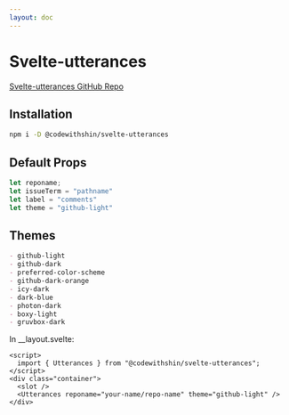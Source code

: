 ```yaml
---
layout: doc
---
```


<div class="max-w-3xl mx-auto mb-8">
    <h1 class="text-3xl text-gray-900 w-full dark:text-white py-4">Svelte-utterances</h1>

   <a href="https://github.com/shinokada/svelte-utterances" target="_blank" class="text-gray-900 dark:text-white hover:underline"
      >Svelte-utterances GitHub Repo</a>

<h2 class="text-gray-900 text-2xl w-full dark:text-white py-4">Installation</h2>

```sh
npm i -D @codewithshin/svelte-utterances
```

<h2 class="text-gray-900 text-2xl w-full dark:text-white py-4">Default Props</h2>

```js
let reponame;
let issueTerm = "pathname"
let label = "comments"
let theme = "github-light"
```

<h2 class="text-gray-900 text-2xl w-full dark:text-white py-4">Themes</h2>

```md
- github-light
- github-dark
- preferred-color-scheme
- github-dark-orange
- icy-dark
- dark-blue
- photon-dark
- boxy-light
- gruvbox-dark
```

<p class="text-gray-900 dark:text-white">In __layout.svelte:</p>

```svelte
<script>
  import { Utterances } from "@codewithshin/svelte-utterances";
</script>
<div class="container">
  <slot />
  <Utterances reponame="your-name/repo-name" theme="github-light" />
</div>
```

</div>